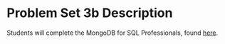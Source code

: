 # Problem Set 3b Description

Students will complete the MongoDB for SQL Professionals, found [here](https://learn.mongodb.com/learning-paths/mongodb-for-sql-professionals).
